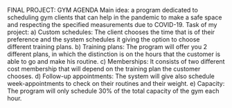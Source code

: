 FINAL PROJECT: GYM AGENDA 
Main idea: a program dedicated to scheduling gym clients that can help in the pandemic to make a safe space and respecting the specified measurements due to COVID-19. 
Task of my project: 
a) Custom schedules: The client chooses the time that is of their preference and the system schedules it giving the option to choose different training plans.
b) Training plans: The program will offer you 2 different plans, in which the distinction is on the hours that the customer is able to go and make his routine. c) Memberships: It consists of two different cost membership that will depend on the training plan the customer chooses.
d) Follow-up appointments: The system will give also schedule week-appointments to check on their routines and their weight. 
e) Capacity: The program will only schedule 30% of the total capacity of the gym each hour.

